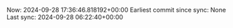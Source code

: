 Now: 2024-09-28 17:36:46.818192+00:00 Earliest commit since sync: None Last sync: 2024-09-28 06:22:40+00:00
